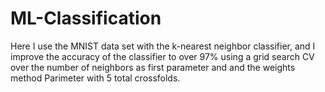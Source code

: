 # ML-Classification
Here I use the MNIST data set with the k-nearest neighbor classifier, and I improve the accuracy of the classifier to over 97% using a grid search CV over the number of neighbors as first
parameter and and the weights method Parimeter with 5 total crossfolds.
